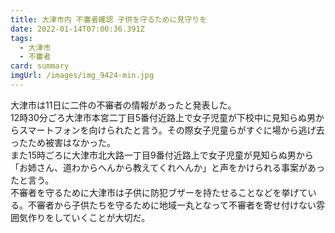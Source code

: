 ```yaml
---
title: 大津市内 不審者確認 子供を守るために見守りを
date: 2022-01-14T07:00:36.391Z
tags:
  - 大津市
  - 不審者
card: summary
imgUrl: /images/img_9424-min.jpg
---
```

大津市は11日に二件の不審者の情報があったと発表した。  
12時30分ごろ大津市本宮二丁目5番付近路上で女子児童が下校中に見知らぬ男からスマートフォンを向けられたと言う。その際女子児童らがすぐに場から逃げ去ったため被害はなかった。  
また15時ごろに大津市北大路一丁目9番付近路上で女子児童が見知らぬ男から「お姉さん、道わからへんから教えてくれへんか」と声をかけられる事案があったと言う。  
不審者を守るために大津市は子供に防犯ブザーを持たせることなどを挙げている。不審者から子供たちを守るために地域一丸となって不審者を寄せ付けない雰囲気作りをしていくことが大切だ。